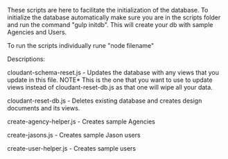 These scripts are here to facilitate the initialization of the database. To
initialize the database automatically make sure you are in the scripts folder
and run the command "gulp initdb". This will create your db with sample Agencies
and Users.

To run the scripts individually rune "node filename"


Descriptions:

cloudant-schema-reset.js - Updates the database with any views that you update
in this file. NOTE* This is the one that you want to use to update views instead
of cloudant-reset-db.js as that one will wipe all your data.

cloudant-reset-db.js - Deletes existing database and creates design documents
and its views.

create-agency-helper.js - Creates sample Agencies

create-jasons.js - Creates sample Jason users

create-user-helper.js - Creates sample users
